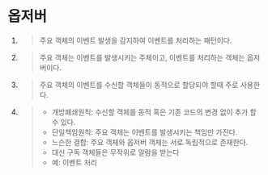 # 옵저버 
1. > 주요 객체의 이벤트 발생을 감지하여 이벤트를 처리하는 패턴이다.
2. > 주요 객체는 이벤트를 발생시키는 주체이고, 이벤트를 처리하는 객체는 옵저버이다.
3. > 주요 객체의 이벤트를 수신할 객체들이 동적으로 할당되야 할때 주로 사용한다.
4. > - 개방폐쇄원칙: 수신할 객체를 동적 혹은 기존 코드의 변경 없이 추가 할 수 있다.
   > - 단일책임원칙: 주요 객체는 이벤트를 발생시키는 책임만 가진다.
   > - 느슨한 결합: 주요 객체와 옵저버 객체는 서로 독립적으로 존재한다.
   > - 대신 구독 객체들은 무작위로 알람을 받는다 
   > - 예: 이벤트 처리 
